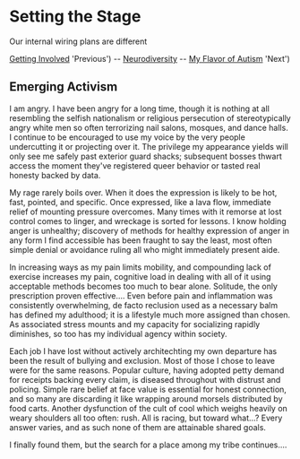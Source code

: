 
Setting the Stage
=================

Our internal wiring plans are different

[Getting Involved](./engagement.md) 'Previous')
-- [Neurodiversity](./README.md 'Main')
-- [My Flavor of Autism](./diagnosis.md) 'Next')


Emerging Activism
-----------------

I am angry.  I have been angry for a long time, though it is nothing at all
resembling the selfish nationalism or religious persecution of stereotypically
angry white men so often terrorizing nail salons, mosques, and dance halls.  I
continue to be encouraged to use my voice by the very people undercutting it or
projecting over it.  The privilege my appearance yields will only see me safely
past exterior guard shacks; subsequent bosses thwart access the moment they've
registered queer behavior or tasted real honesty backed by data.

My rage rarely boils over.  When it does the expression is likely to be hot,
fast, pointed, and specific.  Once expressed, like a lava flow, immediate
relief of mounting pressure overcomes.  Many times with it remorse at lost
control comes to linger, and wreckage is sorted for lessons.  I know holding
anger is unhealthy; discovery of methods for healthy expression of anger in any
form I find accessible has been fraught to say the least, most often simple
denial or avoidance ruling all who might immediately present aide.

In increasing ways as my pain limits mobility, and compounding lack of exercise
increases my pain, cognitive load in dealing with all of it using acceptable
methods becomes too much to bear alone.  Solitude, the only prescription proven
effective....  Even before pain and inflammation was consistently overwhelming,
de facto reclusion used as a necessary balm has defined my adulthood; it is a
lifestyle much more assigned than chosen.  As associated stress mounts and my
capacity for socializing rapidly diminishes, so too has my individual agency
within society.

Each job I have lost without actively architechting my own departure has been
the result of bullying and exclusion.  Most of those I chose to leave were for
the same reasons.  Popular culture, having adopted petty demand for receipts
backing every claim, is diseased throughout with distrust and policing.  Simple
rare belief at face value is essential for honest connection, and so many are
discarding it like wrapping around morsels distributed by food carts.  Another
dysfunction of the cult of cool which weighs heavily on weary shoulders all too
often: rush.  All is racing, but toward what...?  Every answer varies, and as
such none of them are attainable shared goals.

I finally found them, but the search for a place among my tribe continues....

